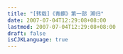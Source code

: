 ```yaml
---
title: "[转载]《青麒》第一部 溯归"
date: 2007-07-04T12:29:08+08:00
lastmod: 2007-07-04T12:29:08+08:00
draft: false
isCJKLanguage: true
---
```



